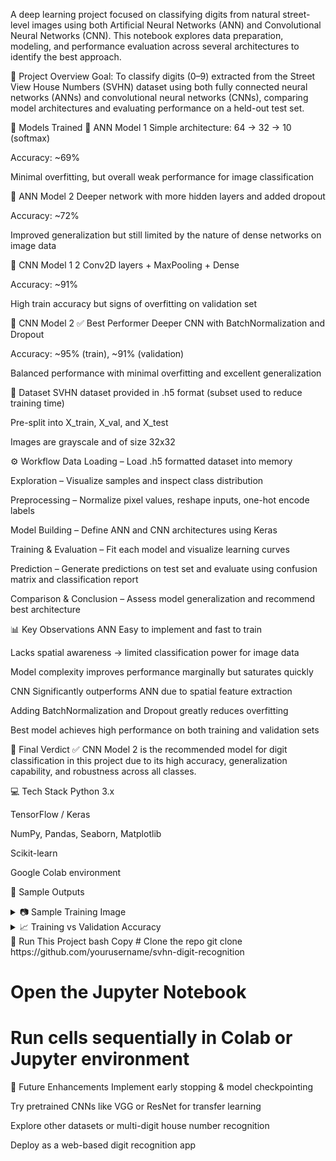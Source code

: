 A deep learning project focused on classifying digits from natural street-level images using both Artificial Neural Networks (ANN) and Convolutional Neural Networks (CNN). This notebook explores data preparation, modeling, and performance evaluation across several architectures to identify the best approach.

📌 Project Overview
Goal:
To classify digits (0–9) extracted from the Street View House Numbers (SVHN) dataset using both fully connected neural networks (ANNs) and convolutional neural networks (CNNs), comparing model architectures and evaluating performance on a held-out test set.

🧠 Models Trained
🔹 ANN Model 1
Simple architecture: 64 → 32 → 10 (softmax)

Accuracy: ~69%

Minimal overfitting, but overall weak performance for image classification

🔹 ANN Model 2
Deeper network with more hidden layers and added dropout

Accuracy: ~72%

Improved generalization but still limited by the nature of dense networks on image data

🔹 CNN Model 1
2 Conv2D layers + MaxPooling + Dense

Accuracy: ~91%

High train accuracy but signs of overfitting on validation set

🔹 CNN Model 2 ✅ Best Performer
Deeper CNN with BatchNormalization and Dropout

Accuracy: ~95% (train), ~91% (validation)

Balanced performance with minimal overfitting and excellent generalization

📂 Dataset
SVHN dataset provided in .h5 format (subset used to reduce training time)

Pre-split into X_train, X_val, and X_test

Images are grayscale and of size 32x32

⚙️ Workflow
Data Loading – Load .h5 formatted dataset into memory

Exploration – Visualize samples and inspect class distribution

Preprocessing – Normalize pixel values, reshape inputs, one-hot encode labels

Model Building – Define ANN and CNN architectures using Keras

Training & Evaluation – Fit each model and visualize learning curves

Prediction – Generate predictions on test set and evaluate using confusion matrix and classification report

Comparison & Conclusion – Assess model generalization and recommend best architecture

📊 Key Observations
ANN
Easy to implement and fast to train

Lacks spatial awareness → limited classification power for image data

Model complexity improves performance marginally but saturates quickly

CNN
Significantly outperforms ANN due to spatial feature extraction

Adding BatchNormalization and Dropout greatly reduces overfitting

Best model achieves high performance on both training and validation sets

🏁 Final Verdict
✅ CNN Model 2 is the recommended model for digit classification in this project due to its high accuracy, generalization capability, and robustness across all classes.

💻 Tech Stack
Python 3.x

TensorFlow / Keras

NumPy, Pandas, Seaborn, Matplotlib

Scikit-learn

Google Colab environment

📸 Sample Outputs
<details> <summary>📷 Sample Training Image</summary> <img src="path-to-sample-image.png" width="400"/> </details> <details> <summary>📈 Training vs Validation Accuracy</summary>
Include training curve plots here if you'd like to embed them as images.

</details>
🚀 Run This Project
bash
Copy
# Clone the repo
git clone https://github.com/yourusername/svhn-digit-recognition

# Open the Jupyter Notebook
# Run cells sequentially in Colab or Jupyter environment
📌 Future Enhancements
Implement early stopping & model checkpointing

Try pretrained CNNs like VGG or ResNet for transfer learning

Explore other datasets or multi-digit house number recognition

Deploy as a web-based digit recognition app
